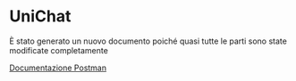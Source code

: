 # UniChat

È stato generato un nuovo documento poiché quasi tutte le parti sono state modificate completamente

[Documentazione Postman](https://documenter.getpostman.com/view/8518915/SWLYAW1g)
